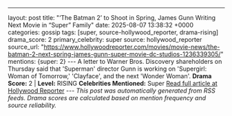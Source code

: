 ---
layout: post
title: "‘The Batman 2’ to Shoot in Spring, James Gunn Writing Next Movie in “Super” Family"
date: 2025-08-07 13:38:32 +0000
categories: gossip
tags: [super, source-hollywood_reporter, drama-rising]
drama_score: 2
primary_celebrity: super
source: hollywood_reporter
source_url: "https://www.hollywoodreporter.com/movies/movie-news/the-batman-2-next-spring-james-gunn-super-movie-dc-studios-1236339305/"
mentions: {super: 2} --- A letter to Warner Bros. Discovery shareholders on Thursday said that 'Superman' director Gunn is working on 'Supergirl: Woman of Tomorrow,' 'Clayface', and the next 'Wonder Woman'. **Drama Score:** 2 | **Level:** RISING **Celebrities Mentioned:** Super [Read full article at Hollywood Reporter](https://www.hollywoodreporter.com/movies/movie-news/the-batman-2-next-spring-james-gunn-super-movie-dc-studios-1236339305/) --- *This post was automatically generated from RSS feeds. Drama scores are calculated based on mention frequency and source reliability.*